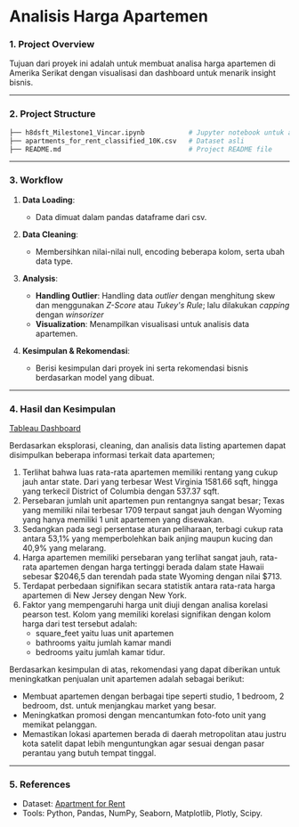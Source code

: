 # Analisis Harga Apartemen

### 1. Project Overview
Tujuan dari proyek ini adalah untuk membuat analisa harga apartemen di Amerika Serikat dengan visualisasi dan dashboard untuk menarik insight bisnis.

---

### 2. Project Structure
```bash
├── h8dsft_Milestone1_Vincar.ipynb           # Jupyter notebook untuk analisis dan pembuatan model
├── apartments_for_rent_classified_10K.csv   # Dataset asli
├── README.md                                # Project README file
```

---

### 3. Workflow
1. **Data Loading**:
   - Data dimuat dalam pandas dataframe dari csv.
   
2. **Data Cleaning**:
   - Membersihkan nilai-nilai null, encoding beberapa kolom, serta ubah data type.

4. **Analysis**:
   - **Handling Outlier**: Handling data *outlier* dengan menghitung skew dan menggunakan *Z-Score* atau *Tukey's Rule*; lalu dilakukan *capping* dengan *winsorizer*
   - **Visualization**: Menampilkan visualisasi untuk analisis data apartemen.
     
5. **Kesimpulan & Rekomendasi**:
   - Berisi kesimpulan dari proyek ini serta rekomendasi bisnis berdasarkan model yang dibuat.

---

### 4. Hasil dan Kesimpulan

[Tableau Dashboard](https://public.tableau.com/views/Milestone1_17200887994370/Dashboard2?:language=en-US&publish=yes&:sid=&:redirect=auth&:display_count=n&:origin=viz_share_link)

Berdasarkan eksplorasi, cleaning, dan analisis data listing apartemen dapat disimpulkan beberapa informasi terkait data apartemen;
1. Terlihat bahwa luas rata-rata apartemen memiliki rentang yang cukup jauh antar state. Dari yang terbesar West Virginia 1581.66 sqft, hingga yang terkecil District of Columbia dengan 537.37 sqft.
2. Persebaran jumlah unit apartemen pun rentangnya sangat besar; Texas yang memiliki nilai terbesar 1709 terpaut sangat jauh dengan Wyoming yang hanya memiliki 1 unit apartemen yang disewakan.
3. Sedangkan pada segi persentase aturan peliharaan, terbagi cukup rata antara 53,1% yang memperbolehkan baik anjing maupun kucing dan 40,9% yang melarang.
4. Harga apartemen memiliki persebaran yang terlihat sangat jauh, rata-rata apartemen dengan harga tertinggi berada dalam state Hawaii sebesar $2046,5 dan terendah pada state Wyoming dengan nilai $713.
5. Terdapat perbedaan signifikan secara statistik antara rata-rata harga apartemen di New Jersey dengan New York.
6. Faktor yang mempengaruhi harga unit diuji dengan analisa korelasi pearson test. Kolom yang memiliki korelasi signifikan dengan kolom harga dari test tersebut adalah:
    - square_feet yaitu luas unit apartemen
    - bathrooms yaitu jumlah kamar mandi
    - bedrooms yaitu jumlah kamar tidur.

Berdasarkan kesimpulan di atas, rekomendasi yang dapat diberikan untuk meningkatkan penjualan unit apartemen adalah sebagai berikut:
- Membuat apartemen dengan berbagai tipe seperti studio, 1 bedroom, 2 bedroom, dst. untuk menjangkau market yang besar.
- Meningkatkan promosi dengan mencantumkan foto-foto unit yang memikat pelanggan.
- Memastikan lokasi apartemen berada di daerah metropolitan atau justru kota satelit dapat lebih menguntungkan agar sesuai dengan pasar perantau yang butuh tempat tinggal.

---

### 5. References
- Dataset: [Apartment for Rent](https://archive.ics.uci.edu/dataset/555/apartment+for+rent+classified)
- Tools: Python, Pandas, NumPy, Seaborn, Matplotlib, Plotly, Scipy.
